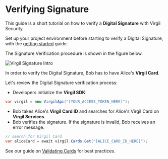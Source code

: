 # Verifying Signature

This guide is a short tutorial on how to verify a **Digital Signature** with Virgil Security.

Set up your project environment before starting to verify a Digital Signature, with the [getting started](https://github.com/VirgilSecurity/virgil-sdk-net/blob/v4/documentation/guides/configuration/client.md) guide.

The Signature Verification procedure is shown in the figure below.


![Virgil Signature Intro](https://github.com/VirgilSecurity/virgil-sdk-net/blob/v4/documentation/img/Signature_introduction.png "Verify Signature")

In order to verify the Digital Signature, Bob has to have Alice's **Virgil Card**.

Let's review the Digital Signature verification process:

- Developers initialize the **Virgil SDK**:

```cs
var virgil = new VirgilApi("[YOUR_ACCESS_TOKEN_HERE]");
```

- Bob takes Alice's **Virgil Card ID** and searches for Alice's Virgil Card on **Virgil Services**.
- Bob verifies the signature. If the signature is invalid, Bob receives an error message.

```cs
// search for Virgil Card
var aliceCard = await virgil.Cards.Get("[ALICE_CARD_ID_HERE]");
```

See our guide on [Validating Cards](https://github.com/VirgilSecurity/virgil-sdk-net/blob/v4/documentation/guides/virgil-card/validating-card.md) for best practices.
